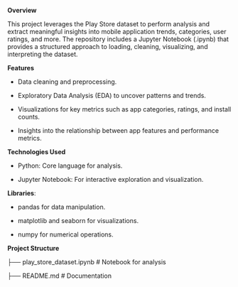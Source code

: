 **Overview**

This project leverages the Play Store dataset to perform analysis and extract meaningful insights into mobile application trends, categories, user ratings, and more. The repository includes a Jupyter Notebook (.ipynb) that provides a structured approach to loading, cleaning, visualizing, and interpreting the dataset.

**Features**

* Data cleaning and preprocessing.

* Exploratory Data Analysis (EDA) to uncover patterns and trends.

* Visualizations for key metrics such as app categories, ratings, and install counts.

* Insights into the relationship between app features and performance metrics.

**Technologies Used**

* Python: Core language for analysis.

* Jupyter Notebook: For interactive exploration and visualization.

**Libraries**:

* pandas for data manipulation.

* matplotlib and seaborn for visualizations.

* numpy for numerical operations.

**Project Structure**


├── play_store_dataset.ipynb  # Notebook for analysis

├── README.md                 # Documentation
